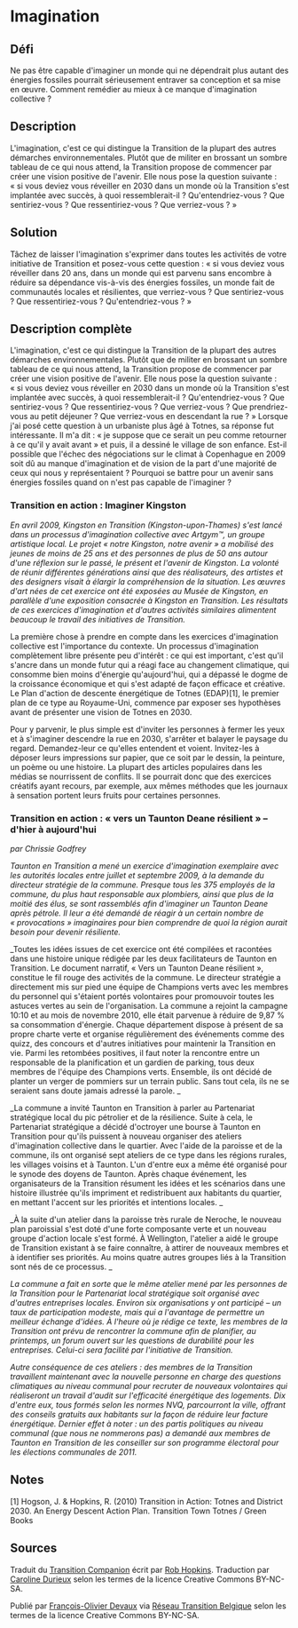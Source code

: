 # Imagination

## Défi
Ne pas être capable d'imaginer un monde qui ne dépendrait plus autant des énergies fossiles pourrait sérieusement entraver sa conception et sa mise en œuvre. Comment remédier au mieux à ce manque d'imagination collective ?

## Description
L'imagination, c'est ce qui distingue la Transition de la plupart des autres démarches environnementales. Plutôt que de militer en brossant un sombre tableau de ce qui nous attend, la Transition propose de commencer par créer une vision positive de l'avenir. Elle nous pose la question suivante : « si vous deviez vous réveiller en 2030 dans un monde où la Transition s'est implantée avec succès, à quoi ressemblerait-il ? Qu'entendriez-vous ? Que sentiriez-vous ? Que ressentiriez-vous ? Que verriez-vous ? »

## Solution
Tâchez de laisser l'imagination s'exprimer dans toutes les activités de votre initiative de Transition et posez-vous cette question : « si vous deviez vous réveiller dans 20 ans, dans un monde qui est parvenu sans encombre à réduire sa dépendance vis-à-vis des énergies fossiles, un monde fait de communautés locales et résilientes, que verriez-vous ? Que sentiriez-vous ? Que ressentiriez-vous ? Qu'entendriez-vous ? »

## Description complète

L'imagination, c'est ce qui distingue la Transition de la plupart des autres démarches environnementales. Plutôt que de militer en brossant un sombre tableau de ce qui nous attend, la Transition propose de commencer par créer une vision positive de l'avenir. Elle nous pose la question suivante : « si vous deviez vous réveiller en 2030 dans un monde où la Transition s'est implantée avec succès, à quoi ressemblerait-il ? Qu'entendriez-vous ? Que sentiriez-vous ? Que ressentiriez-vous ? Que verriez-vous ? Que prendriez-vous au petit déjeuner ? Que verriez-vous en descendant la rue ? » Lorsque j'ai posé cette question à un urbaniste plus âgé à Totnes, sa réponse fut intéressante. Il m'a dit : « je suppose que ce serait un peu comme retourner à ce qu'il y avait avant » et puis, il a dessiné le village de son enfance. Est-il possible que l'échec des négociations sur le climat à Copenhague en 2009 soit dû au manque d'imagination et de vision de la part d'une majorité de ceux qui nous y représentaient ? Pourquoi se battre pour un avenir sans énergies fossiles quand on n'est pas capable de l'imaginer ?  

### Transition en action : Imaginer Kingston

_En avril 2009, Kingston en Transition (Kingston-upon-Thames) s'est lancé dans un processus d'imagination collective avec Artgym™, un groupe artistique local. Le projet « notre Kingston, notre avenir » a mobilisé des jeunes de moins de 25 ans et des personnes de plus de 50 ans autour d'une réflexion sur le passé, le présent et l'avenir de Kingston. La volonté de réunir différentes générations ainsi que des réalisateurs, des artistes et des designers visait à élargir la compréhension de la situation. Les œuvres d'art nées de cet exercice ont été exposées au Musée de Kingston, en parallèle d'une exposition consacrée à Kingston en Transition. Les résultats de ces exercices d'imagination et d'autres activités similaires alimentent beaucoup le travail des initiatives de Transition._

La première chose à prendre en compte dans les exercices d'imagination collective est l'importance du contexte. Un processus d'imagination complètement libre présente peu d'intérêt : ce qui est important, c'est qu'il s'ancre dans un monde futur qui a réagi face au changement climatique, qui consomme bien moins d'énergie qu'aujourd'hui, qui a dépassé le dogme de la croissance économique et qui s'est adapté de façon efficace et créative. Le Plan d'action de descente énergétique de Totnes (EDAP)[1], le premier plan de ce type au Royaume-Uni, commence par exposer ses hypothèses avant de présenter une vision de Totnes en 2030.

Pour y parvenir, le plus simple est d'inviter les personnes à fermer les yeux et à s'imaginer descendre la rue en 2030, s'arrêter et balayer le paysage du regard. Demandez-leur ce qu'elles entendent et voient. Invitez-les à déposer leurs impressions sur papier, que ce soit par le dessin, la peinture, un poème ou une histoire. La plupart des articles populaires dans les médias se nourrissent de conflits. Il se pourrait donc que des exercices créatifs ayant recours, par exemple, aux mêmes méthodes que les journaux à sensation portent leurs fruits pour certaines personnes. 

### Transition en action : « vers un Taunton Deane résilient » – d'hier à aujourd'hui
_par Chrissie Godfrey_

_Taunton en Transition a mené un exercice d'imagination exemplaire avec les autorités locales entre juillet et septembre 2009, à la demande du directeur stratégie de la commune. Presque tous les 375 employés de la commune, du plus haut responsable aux plombiers, ainsi que plus de la moitié des élus, se sont rassemblés afin d'imaginer un Taunton Deane après pétrole. Il leur a été demandé de réagir à un certain nombre de « provocations » imaginaires pour bien comprendre de quoi la région aurait besoin pour devenir résiliente._

_Toutes les idées issues de cet exercice ont été compilées et racontées dans une histoire unique rédigée par les deux facilitateurs de Taunton en Transition. Le document narratif, « Vers un Taunton Deane résilient », constitue le fil rouge des activités de la commune. Le directeur stratégie a directement mis sur pied une équipe de Champions verts avec les membres du personnel qui s'étaient portés volontaires pour promouvoir toutes les astuces vertes au sein de l'organisation. La commune a rejoint la campagne 10:10 et au mois de novembre 2010, elle était parvenue à réduire de 9,87 % sa consommation d'énergie. Chaque département dispose à présent de sa propre charte verte et organise régulièrement des événements comme des quizz, des concours et d'autres initiatives pour maintenir la Transition en vie. Parmi les retombées positives, il faut noter la rencontre entre un responsable de la planification et un gardien de parking, tous deux membres de l'équipe des Champions verts. Ensemble, ils ont décidé de planter un verger de pommiers sur un terrain public. Sans tout cela, ils ne se seraient sans doute jamais adressé la parole. _

_La commune a invité Taunton en Transition à parler au Partenariat stratégique local du pic pétrolier et de la résilience. Suite à cela, le Partenariat stratégique a décidé d'octroyer une bourse à Taunton en Transition pour qu'ils puissent à nouveau organiser des ateliers d'imagination collective dans le quartier. Avec l'aide de la paroisse et de la commune, ils ont organisé sept ateliers de ce type dans les régions rurales, les villages voisins et à Taunton. L'un d'entre eux a même été organisé pour le synode des doyens de Taunton. Après chaque événement, les organisateurs de la Transition résument les idées et les scénarios dans une histoire illustrée qu'ils impriment et redistribuent aux habitants du quartier, en mettant l'accent sur les priorités et intentions locales. _

_À la suite d'un atelier dans la paroisse très rurale de Neroche, le nouveau plan paroissial s'est doté d'une forte composante verte et un nouveau groupe d'action locale s'est formé. À Wellington, l'atelier a aidé le groupe de Transition existant à se faire connaître, à attirer de nouveaux membres et à identifier ses priorités. Au moins quatre autres groupes liés à la Transition sont nés de ce processus. _

_La commune a fait en sorte que le même atelier mené par les personnes de la Transition pour le Partenariat local stratégique soit organisé avec d'autres entreprises locales. Environ six organisations y ont participé – un taux de participation modeste, mais qui a l'avantage de permettre un meilleur échange d'idées. À l'heure où je rédige ce texte, les membres de la Transition ont prévu de rencontrer la commune afin de planifier, au printemps, un forum ouvert sur les questions de durabilité pour les entreprises. Celui-ci sera facilité par l'initiative de Transition._

_Autre conséquence de ces ateliers : des membres de la Transition travaillent maintenant avec la nouvelle personne en charge des questions climatiques au niveau communal pour recruter de nouveaux volontaires qui réaliseront un travail d'audit sur l'efficacité énergétique des logements. Dix d'entre eux, tous formés selon les normes NVQ, parcourront la ville, offrant des conseils gratuits aux habitants sur la façon de réduire leur facture énergétique. Dernier effet à noter : un des partis politiques au niveau communal (que nous ne nommerons pas) a demandé aux membres de Taunton en Transition de les conseiller sur son programme électoral pour les élections communales de 2011._

## Notes

[1] Hogson, J. & Hopkins, R. (2010) Transition in Action: Totnes and District 2030. An Energy Descent Action Plan. Transition Town Totnes / Green Books

## Sources
Traduit du [Transition Companion](https://www.transitionnetwork.org/transition-companion) écrit par [Rob Hopkins](https://www.transitionnetwork.org/about/people/staff-and-key-contributors). Traduction par [Caroline Durieux](http://www.reseautransition.be/articles/author/caroline-durieux/) selon les termes de la licence Creative Commons BY-NC-SA.

Publié par [François-Olivier Devaux](mailto:francois@reseautransition.be) via [Réseau Transition Belgique](http://www.reseautransition.be/) selon les termes de la licence Creative Commons BY-NC-SA.
